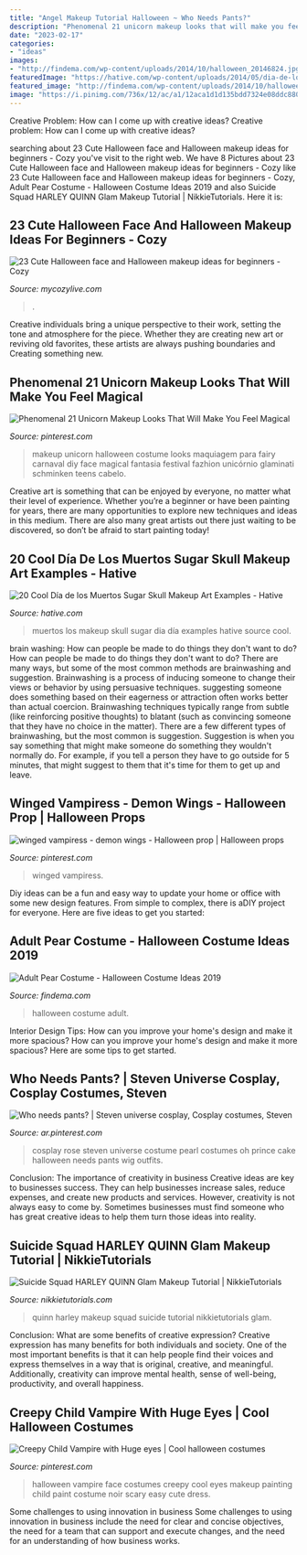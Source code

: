 ```yaml
---
title: "Angel Makeup Tutorial Halloween ~ Who Needs Pants?"
description: "Phenomenal 21 unicorn makeup looks that will make you feel magical"
date: "2023-02-17"
categories:
- "ideas"
images:
- "http://findema.com/wp-content/uploads/2014/10/halloween_20146824.jpg"
featuredImage: "https://hative.com/wp-content/uploads/2014/05/dia-de-los-muertos/1-dia-de-los-muertos-make-up.jpg"
featured_image: "http://findema.com/wp-content/uploads/2014/10/halloween_20146824.jpg"
image: "https://i.pinimg.com/736x/12/ac/a1/12aca1d1d135bdd7324e08ddc880236d--scary-kids-halloween-costumes-cute-halloween-makeup.jpg"
---
```



Creative Problem: How can I come up with creative ideas?
Creative problem: How can I come up with creative ideas?

	

		
searching about 23 Cute Halloween face and Halloween makeup ideas for beginners - Cozy you've visit to the right web. We have 8 Pictures about 23 Cute Halloween face and Halloween makeup ideas for beginners - Cozy like 23 Cute Halloween face and Halloween makeup ideas for beginners - Cozy, Adult Pear Costume - Halloween Costume Ideas 2019 and also Suicide Squad HARLEY QUINN Glam Makeup Tutorial | NikkieTutorials. Here it is:
		
    
## 23 Cute Halloween Face And Halloween Makeup Ideas For Beginners - Cozy

<img loading=lazy src="https://mycozylive.com/wp-content/uploads/2020/10/23-8.jpg" onerror="this.onerror=null;this.src='https://tse4.mm.bing.net/th?id=OIP.9KFE5tafH8GWeBweqAephAHaKI&amp;pid=15.1';" alt="23 Cute Halloween face and Halloween makeup ideas for beginners - Cozy">

_Source: mycozylive.com_

>. 

	

Creative individuals bring a unique perspective to their work, setting the tone and atmosphere for the piece. Whether they are creating new art or reviving old favorites, these artists are always pushing boundaries and Creating something new.

    
## Phenomenal 21 Unicorn Makeup Looks That Will Make You Feel Magical

<img loading=lazy src="https://i.pinimg.com/736x/aa/70/82/aa7082f04f0f47e2500410b8bc1a0623.jpg" onerror="this.onerror=null;this.src='https://tse1.mm.bing.net/th?id=OIP.BepvZKgsrbLovPrxgEDddgHaLG&amp;pid=15.1';" alt="Phenomenal 21 Unicorn Makeup Looks That Will Make You Feel Magical">

_Source: pinterest.com_

>makeup unicorn halloween costume looks maquiagem para fairy carnaval diy face magical fantasia festival fazhion unicórnio glaminati schminken teens cabelo. 

	

Creative art is something that can be enjoyed by everyone, no matter what their level of experience. Whether you’re a beginner or have been painting for years, there are many opportunities to explore new techniques and ideas in this medium. There are also many great artists out there just waiting to be discovered, so don’t be afraid to start painting today!

    
## 20 Cool Día De Los Muertos Sugar Skull Makeup Art Examples - Hative

<img loading=lazy src="https://hative.com/wp-content/uploads/2014/05/dia-de-los-muertos/1-dia-de-los-muertos-make-up.jpg" onerror="this.onerror=null;this.src='https://tse3.mm.bing.net/th?id=OIP.y3TyaUJmiNHOdUGTlYFfyAHaLZ&amp;pid=15.1';" alt="20 Cool Día de los Muertos Sugar Skull Makeup Art Examples - Hative">

_Source: hative.com_

>muertos los makeup skull sugar dia día examples hative source cool. 

	

brain washing: How can people be made to do things they don't want to do?
How can people be made to do things they don't want to do? There are many ways, but some of the most common methods are brainwashing and suggestion. Brainwashing is a process of inducing someone to change their views or behavior by using persuasive techniques. suggesting someone does something based on their eagerness or attraction often works better than actual coercion. Brainwashing techniques typically range from subtle (like reinforcing positive thoughts) to blatant (such as convincing someone that they have no choice in the matter). 
There are a few different types of brainwashing, but the most common is suggestion. Suggestion is when you say something that might make someone do something they wouldn't normally do. For example, if you tell a person they have to go outside for 5 minutes, that might suggest to them that it's time for them to get up and leave.

    
## Winged Vampiress - Demon Wings - Halloween Prop | Halloween Props

<img loading=lazy src="https://i.pinimg.com/736x/65/a9/0a/65a90a49ae1ec9980ed089ac113b122d--halloween-prop-halloween-costumes.jpg" onerror="this.onerror=null;this.src='https://tse3.mm.bing.net/th?id=OIP.-gPdeFCn_ldwM3l9hNEGuwHaJ4&amp;pid=15.1';" alt="winged vampiress - demon wings - Halloween prop | Halloween props">

_Source: pinterest.com_

>winged vampiress. 

	

Diy ideas can be a fun and easy way to update your home or office with some new design features. From simple to complex, there is aDIY project for everyone. Here are five ideas to get you started: 

    
## Adult Pear Costume - Halloween Costume Ideas 2019

<img loading=lazy src="http://findema.com/wp-content/uploads/2014/10/halloween_20146824.jpg" onerror="this.onerror=null;this.src='https://tse2.mm.bing.net/th?id=OIP.oVlyCHSF2CWOoc8M709CcQHaKl&amp;pid=15.1';" alt="Adult Pear Costume - Halloween Costume Ideas 2019">

_Source: findema.com_

>halloween costume adult. 

	

Interior Design Tips: How can you improve your home's design and make it more spacious?
How can you improve your home's design and make it more spacious? Here are some tips to get started.

    
## Who Needs Pants? | Steven Universe Cosplay, Cosplay Costumes, Steven

<img loading=lazy src="https://i.pinimg.com/736x/b1/1b/54/b11b540d191baf1948a43d5c5d151169.jpg" onerror="this.onerror=null;this.src='https://tse3.mm.bing.net/th?id=OIP.rxv3eKTCIDGIzOuio7wnOwHaLH&amp;pid=15.1';" alt="Who needs pants? | Steven universe cosplay, Cosplay costumes, Steven">

_Source: ar.pinterest.com_

>cosplay rose steven universe costume pearl costumes oh prince cake halloween needs pants wig outfits. 

	

Conclusion: The importance of creativity in business
Creative ideas are key to businesses success. They can help businesses increase sales, reduce expenses, and create new products and services. However, creativity is not always easy to come by. Sometimes businesses must find someone who has great creative ideas to help them turn those ideas into reality.

    
## Suicide Squad HARLEY QUINN Glam Makeup Tutorial | NikkieTutorials

<img loading=lazy src="https://www.nikkietutorials.com/site/wp-content/uploads/2016/08/566.png" onerror="this.onerror=null;this.src='https://tse3.mm.bing.net/th?id=OIP.w9JedDNQAWkJyoKafqvzHgHaEK&amp;pid=15.1';" alt="Suicide Squad HARLEY QUINN Glam Makeup Tutorial | NikkieTutorials">

_Source: nikkietutorials.com_

>quinn harley makeup squad suicide tutorial nikkietutorials glam. 

	

Conclusion: What are some benefits of creative expression?
Creative expression has many benefits for both individuals and society. One of the most important benefits is that it can help people find their voices and express themselves in a way that is original, creative, and meaningful. Additionally, creativity can improve mental health, sense of well-being, productivity, and overall happiness.

    
## Creepy Child Vampire With Huge Eyes | Cool Halloween Costumes

<img loading=lazy src="https://i.pinimg.com/736x/12/ac/a1/12aca1d1d135bdd7324e08ddc880236d--scary-kids-halloween-costumes-cute-halloween-makeup.jpg" onerror="this.onerror=null;this.src='https://tse4.mm.bing.net/th?id=OIP.bHqaFHV3nWcFhhRKd6bBHgHaLH&amp;pid=15.1';" alt="Creepy Child Vampire with Huge eyes | Cool halloween costumes">

_Source: pinterest.com_

>halloween vampire face costumes creepy cool eyes makeup painting child paint costume noir scary easy cute dress. 

	

Some challenges to using innovation in business
Some challenges to using innovation in business include the need for clear and concise objectives, the need for a team that can support and execute changes, and the need for an understanding of how business works.


